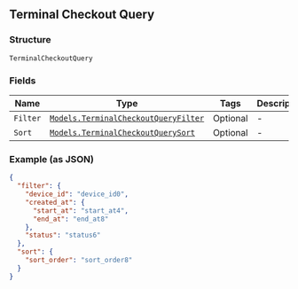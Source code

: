 ## Terminal Checkout Query

### Structure

`TerminalCheckoutQuery`

### Fields

| Name | Type | Tags | Description |
|  --- | --- | --- | --- |
| `Filter` | [`Models.TerminalCheckoutQueryFilter`](/doc/models/terminal-checkout-query-filter.md) | Optional | - |
| `Sort` | [`Models.TerminalCheckoutQuerySort`](/doc/models/terminal-checkout-query-sort.md) | Optional | - |

### Example (as JSON)

```json
{
  "filter": {
    "device_id": "device_id0",
    "created_at": {
      "start_at": "start_at4",
      "end_at": "end_at8"
    },
    "status": "status6"
  },
  "sort": {
    "sort_order": "sort_order8"
  }
}
```

